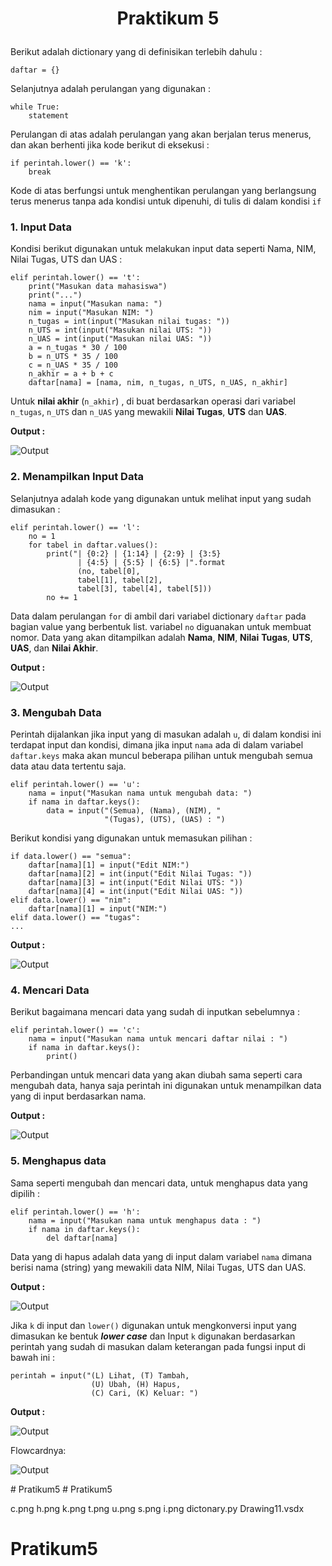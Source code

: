 
# <p align=center> Praktikum 5

Berikut adalah dictionary yang di definisikan terlebih dahulu :

    daftar = {}

Selanjutnya adalah perulangan yang digunakan :

    while True:
	    statement
Perulangan di atas adalah perulangan yang akan berjalan terus menerus, dan akan berhenti jika kode berikut di eksekusi :

    if perintah.lower() == 'k':
	    break
Kode di atas berfungsi untuk menghentikan perulangan yang berlangsung terus menerus tanpa ada kondisi untuk dipenuhi,  di tulis di dalam kondisi `if`

### 1. Input Data
Kondisi berikut digunakan untuk melakukan input data seperti Nama, NIM, Nilai Tugas, UTS dan UAS :

    elif perintah.lower() == 't':
		print("Masukan data mahasiswa")
        print("...")
        nama = input("Masukan nama: ")
        nim = input("Masukan NIM: ")
        n_tugas = int(input("Masukan nilai tugas: "))
        n_UTS = int(input("Masukan nilai UTS: "))
        n_UAS = int(input("Masukan nilai UAS: "))
        a = n_tugas * 30 / 100
        b = n_UTS * 35 / 100
        c = n_UAS * 35 / 100
        n_akhir = a + b + c
        daftar[nama] = [nama, nim, n_tugas, n_UTS, n_UAS, n_akhir]

Untuk **nilai akhir** (`n_akhir`) , di buat berdasarkan operasi dari variabel `n_tugas`, `n_UTS` dan `n_UAS` yang mewakili **Nilai Tugas**, **UTS** dan **UAS**.

**Output :**


![Output](t.png)


### 2. Menampilkan Input Data
Selanjutnya adalah kode yang digunakan untuk melihat input yang sudah dimasukan :

    elif perintah.lower() == 'l':
	    no = 1
        for tabel in daftar.values():
            print("| {0:2} | {1:14} | {2:9} | {3:5} 
		           | {4:5} | {5:5} | {6:5} |".format
	               (no, tabel[0],
                   tabel[1], tabel[2],
                   tabel[3], tabel[4], tabel[5]))
            no += 1
Data dalam perulangan `for` di ambil dari variabel dictionary `daftar` pada bagian value yang berbentuk list. variabel `no` diguanakan untuk membuat nomor. Data yang akan ditampilkan adalah **Nama**, **NIM**, **Nilai** **Tugas**, **UTS**, **UAS**, dan **Nilai Akhir**.

**Output :**


![Output](l.png)


### 3. Mengubah Data
Perintah dijalankan jika input yang di masukan adalah `u`, di dalam kondisi ini terdapat input dan kondisi, dimana jika input `nama` ada di dalam variabel `daftar.keys` maka akan muncul beberapa pilihan untuk mengubah semua data atau data tertentu saja.

    elif perintah.lower() == 'u':
        nama = input("Masukan nama untuk mengubah data: ")
        if nama in daftar.keys():
            data = input("(Semua), (Nama), (NIM), "
                         "(Tugas), (UTS), (UAS) : ")

Berikut kondisi yang digunakan untuk memasukan pilihan :

    if data.lower() == "semua":
	    daftar[nama][1] = input("Edit NIM:")
        daftar[nama][2] = int(input("Edit Nilai Tugas: "))
        daftar[nama][3] = int(input("Edit Nilai UTS: "))
        daftar[nama][4] = int(input("Edit Nilai UAS: "))
    elif data.lower() == "nim":
        daftar[nama][1] = input("NIM:")
    elif data.lower() == "tugas":
	...

**Output :**


![Output](u.png)


### 4. Mencari Data
Berikut bagaimana mencari data yang sudah di inputkan sebelumnya :

    elif perintah.lower() == 'c':
	    nama = input("Masukan nama untuk mencari daftar nilai : ")
	    if nama in daftar.keys():
		    print()

Perbandingan untuk mencari data yang akan diubah sama seperti cara mengubah data, hanya saja perintah ini digunakan untuk menampilkan data yang di input berdasarkan nama.


**Output :**


![Output](c.png)


### 5. Menghapus data
Sama seperti mengubah dan mencari data, untuk menghapus data yang dipilih :

    elif perintah.lower() == 'h':
	    nama = input("Masukan nama untuk menghapus data : ")
        if nama in daftar.keys():
	        del daftar[nama]

Data yang di hapus adalah data yang di input dalam variabel `nama` dimana berisi nama (string) yang mewakili data NIM, Nilai Tugas, UTS dan UAS.


**Output :**


![Output](d.png)

Jika `k` di input dan  `lower()` digunakan untuk mengkonversi input yang dimasukan ke bentuk ***lower case*** dan Input `k` digunakan berdasarkan perintah yang sudah di masukan dalam keterangan pada fungsi input di bawah ini :

    perintah = input("(L) Lihat, (T) Tambah, 
					  (U) Ubah, (H) Hapus, 
					  (C) Cari, (K) Keluar: ")

**Output :**

![Output](k.png)

Flowcardnya:

![Output](ss.png)
</p># Pratikum5
# Pratikum5


c.png h.png k.png t.png u.png s.png i.png dictonary.py Drawing11.vsdx

# Pratikum5
